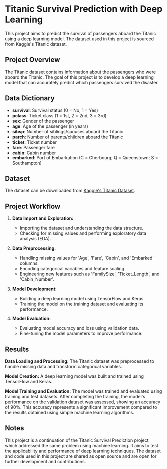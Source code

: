 # Titanic Survival Prediction with Deep Learning

This project aims to predict the survival of passengers aboard the Titanic using a deep learning model. The dataset used in this project is sourced from Kaggle's Titanic dataset.

## Project Overview

The Titanic dataset contains information about the passengers who were aboard the Titanic. The goal of this project is to develop a deep learning model that can accurately predict which passengers survived the disaster.

## Data Dictionary

- **survival**: Survival status (0 = No, 1 = Yes)
- **pclass**: Ticket class (1 = 1st, 2 = 2nd, 3 = 3rd)
- **sex**: Gender of the passenger
- **age**: Age of the passenger (in years)
- **sibsp**: Number of siblings/spouses aboard the Titanic
- **parch**: Number of parents/children aboard the Titanic
- **ticket**: Ticket number
- **fare**: Passenger fare
- **cabin**: Cabin number
- **embarked**: Port of Embarkation (C = Cherbourg; Q = Queenstown; S = Southampton)

## Dataset

The dataset can be downloaded from [Kaggle's Titanic Dataset](https://www.kaggle.com/c/titanic/data).

## Project Workflow

1. **Data Import and Exploration:** 
   - Importing the dataset and understanding the data structure.
   - Checking for missing values and performing exploratory data analysis (EDA).

2. **Data Preprocessing:**
   - Handling missing values for 'Age', 'Fare', 'Cabin', and 'Embarked' columns.
   - Encoding categorical variables and feature scaling.
   - Engineering new features such as 'FamilySize', 'Ticket_Length', and 'Cabin_Number'.

3. **Model Development:**
   - Building a deep learning model using TensorFlow and Keras.
   - Training the model on the training dataset and evaluating its performance.

4. **Model Evaluation:**
   - Evaluating model accuracy and loss using validation data.
   - Fine-tuning the model parameters to improve performance.

## Results

**Data Loading and Processing:** The Titanic dataset was preprocessed to handle missing data and transform categorical variables.

**Model Creation:** A deep learning model was built and trained using TensorFlow and Keras.

**Model Training and Evaluation:** The model was trained and evaluated using training and test datasets. After completing the training, the model's performance on the validation dataset was assessed, showing an accuracy of 90%. This accuracy represents a significant improvement compared to the results obtained using simple machine learning algorithms.

## Notes

This project is a continuation of the Titanic Survival Prediction project, which addressed the same problem using machine learning. It aims to test the applicability and performance of deep learning techniques.
The dataset and code used in this project are shared as open source and are open for further development and contributions.
